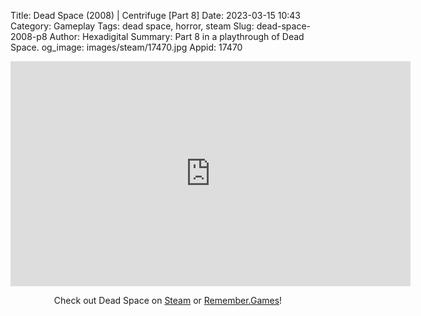 Title: Dead Space (2008) | Centrifuge [Part 8]
Date: 2023-03-15 10:43
Category: Gameplay
Tags: dead space,  horror, steam
Slug: dead-space-2008-p8
Author: Hexadigital
Summary: Part 8 in a playthrough of Dead Space.
og_image: images/steam/17470.jpg
Appid: 17470

<center><iframe src="https://www.youtube.com/embed/_-S_eX-iA48?feature=oembed" allow="accelerometer; autoplay; encrypted-media; gyroscope; picture-in-picture" width="640" height="360" frameborder="0"></iframe>

Check out Dead Space on [Steam](https://store.steampowered.com/app/17470/?curator_clanid=34633900) or [Remember.Games](https://remember.games/game/815/dead-space/)!</center>